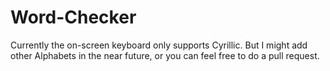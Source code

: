 # Word-Checker

Currently the on-screen keyboard only supports Cyrillic. But I might add other Alphabets in the near future, or you can feel free to do a pull request.
